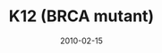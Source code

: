 ---
title: K12 (BRCA mutant)
image: https://www.cycif.org/assets/img/gray-2023/K12.jpg
date: 2010-02-15
minerva_link: https://s3.amazonaws.com/www.cycif.org/110-Komen_BRCA/K12/index.html
info_link: null
show_page_link: false
tags:
    - Gray
    - BRCA

---